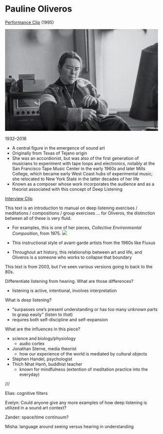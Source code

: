# Pauline Oliveros

[Performance Clip](media/oliveros_performance_1995.mp4)  (1995)

![](media/oliveros_1.jpg)

1932–2016

- A central figure in the emergence of sound art
- Originally from Texas of Tejano origin
- She was an accordionist, but was also of the first generation of musicians to experiment with tape loops and electronics, notably at the San Francisco Tape Music Center in the early 1960s and later Mills College, which became early West Coast hubs of experimental music; she relocated to New York State in the latter decades of her life
- Known as a composer whose work incorporates the audience and as a theorist associated with this concept of Deep Listening

[Interview Clip](media/oliveros_interview_1995.mp4)


This text is an introduction to manual on deep listening exercises / meditations / compositions / group exercises ... for Oliveros, the distinction between all of these is very fluid.

- For examples, this is one of her pieces, _Collective Environmental Composition_, from 1975.
![](media/oliveros_2.jpg)

- This instructional style of avant-garde artists from the 1960s like Fluxus
- Throughout art history, this relationship between art and life, and Oliveros is a someone who works to collapse that boundary

This text is from 2003, but I've seen various versions going to back to the 80s.

Differentiate listening from hearing. What are those differences?
- listening is active, intentional, involves interpretation

What is _deep_ listening?
- "surpasses one’s present understanding or has too many unknown parts to grasp easily" (listen to _that_)
- requires both self-discipline and self-expansion


What are the influences in this piece?
- science and biology/physiology
    - audio cortex
- Jonathan Sterne, media theorist
    - how our experience of the world is mediated by cultural objects
- Stephen Handel, psychologist
- Thich Nhat Hanh, buddhist teacher
    - known for mindfulness (extention of meditation practice into the everyday)


///

Elias:
cognitive filters

Evelyn:
Could anyone give any more examples of how deep listening is utilized in a sound art context?

Zander:
space/time continuum?

Misha:
language around seeing versus hearing in understanding
